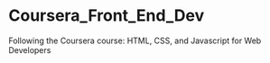 # Coursera_Front_End_Dev
Following the Coursera course: HTML, CSS, and Javascript for Web Developers
